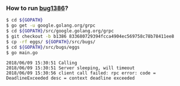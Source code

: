 ### How to run [bug1386](https://github.com/grpc/grpc-go/issues/1386)?

```bash
$ cd ${GOPATH}
$ go get -u google.golang.org/grpc  
$ cd ${GOPATH}/src/google.golang.org/grpc
$ git checkout -b b1386 833680729394fcca4904ec569758c78b78411ee8
$ cp -rf eggs/ ${GOPATH}/src/bugs/
$ cd ${GOPATH}/src/bugs/eggs
$ go main.go
```

```
2018/06/09 15:30:51 Calling
2018/06/09 15:30:51 Server sleeping, will timeout
2018/06/09 15:30:56 client call failed: rpc error: code = DeadlineExceeded desc = context deadline exceeded
```
